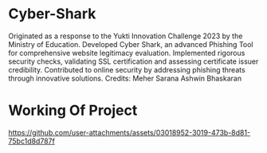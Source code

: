 # Cyber-Shark
Originated as a response to the Yukti Innovation Challenge 2023 by the Ministry of Education.
Developed Cyber Shark, an advanced Phishing Tool for comprehensive website legitimacy evaluation.
Implemented rigorous security checks, validating SSL certification and assessing certificate issuer credibility.
Contributed to online security by addressing phishing threats through innovative solutions.
Credits:
        Meher Sarana
        Ashwin Bhaskaran

# Working Of Project
https://github.com/user-attachments/assets/03018952-3019-473b-8d81-75bc1d8d787f

